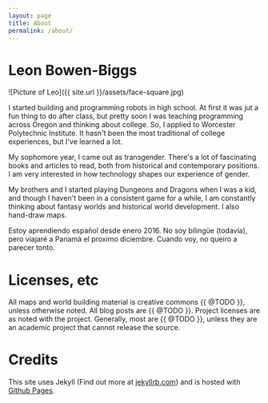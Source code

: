 ```yaml
---
layout: page
title: About
permalink: /about/
---
```


# Leon Bowen-Biggs
![Picture of Leo]({{ site.url }}/assets/face-square.jpg)

I started building and programming robots in high school.
At first it was jut a fun thing to do after class, but pretty soon I was teaching programming across Oregon and thinking about college.
So, I applied to Worcester Polytechnic Institute.
It hasn't been the most traditional of college experiences, but I've learned a lot.

My sophomore year, I came out as transgender.
There's a lot of fascinating books and articles to read, both from historical and contemporary positions.
I am very interested in how technology shapes our experience of gender.

My brothers and I started playing Dungeons and Dragons when I was a kid, and though I haven't been in a consistent game for a while, I am constantly thinking about fantasy worlds and historical world development.
I also hand-draw maps.

Estoy aprendiendo español desde enero 2016.
No soy bilingüe (todavía), pero viajaré a Panamá el proximo diciembre.
Cuando voy, no queiro a parecer tonto.

# Licenses, etc
All maps and world building material is creative commons {{ @TODO }}, unless otherwise noted.
All blog posts are {{ @TODO }}.
Project licenses are as noted with the project.
Generally, most are {{ @TODO }}, unless they are an academic project that cannot release the source.

# Credits
This site uses Jekyll (Find out more at [jekyllrb.com](http://jekyllrb.com/)) and is hosted with [Github Pages](https://pages.github.com/).
